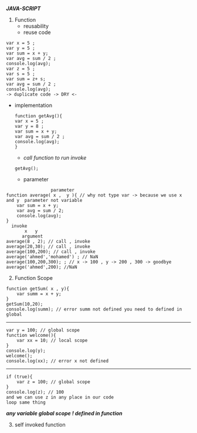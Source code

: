 ***JAVA-SCRIPT***
1. Function
    -  reusability 
    - reuse code 
```
var x = 5 ; 
var y = 5 ;
var sum = x + y;
var avg = sum / 2 ;
console.log(avg);
var z = 5 ; 
var s = 5 ;
var sum = z+ s;
var avg = sum / 2 ;
console.log(avg);
-> duplicate code -> DRY <-
```
- implementation

    ```
    function getAvg(){
    var x = 5 ; 
    var y = 8 ;
    var sum = x + y;
    var avg = sum / 2 ;
    console.log(avg);
    }
    ```
    - _call function to run *invoke*_
    ```
    getAvg(); 
    ```
    - parameter 
```
                 parameter
function average( x ,  y ){ // why not type var -> because we use x and y  parameter not variable
    var sum = x + y;
    var avg = sum / 2;
    console.log(avg);
}
  invoke 
       x   y
      argument
average(8 , 2); // call , invoke
average(20,30); // call , invoke
average(100,200); // call , invoke
average('ahmed','mohamed') ; // NaN
average(100,200,300); ; // x -> 100 , y -> 200 , 300 -> goodbye
average('ahmed',200); //NaN

```

2. Function Scope

```
function getSum( x , y){
    var summ = x + y;
}
getSum(10,20);
console.log(summ); // error summ not defined you need to defined in global
```
-----
```
var y = 100; // global scope
function welcome(){
    var xx = 10; // local scope
}
console.log(y);
welcome();
console.log(xx); // error x not defined
```
---- 
```
if (true){
    var z = 100; // global scope
}
console.log(z); // 100
and we can use z in any place in our code 
loop same thing
```

__*any variable global scope ! defined in function*__

3. self invoked function


